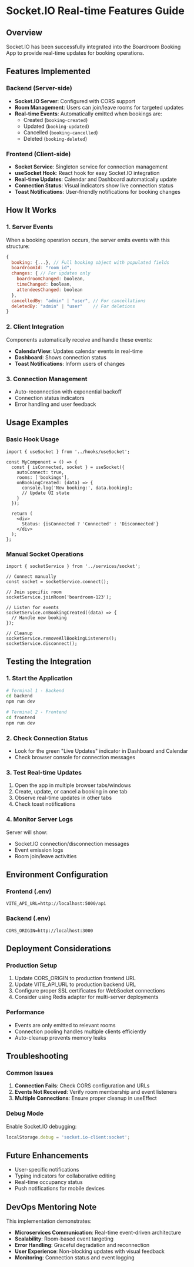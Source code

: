 # Socket.IO Real-time Features Guide

## Overview
Socket.IO has been successfully integrated into the Boardroom Booking App to provide real-time updates for booking operations.

## Features Implemented

### Backend (Server-side)
- **Socket.IO Server**: Configured with CORS support
- **Room Management**: Users can join/leave rooms for targeted updates
- **Real-time Events**: Automatically emitted when bookings are:
  - Created (`booking-created`)
  - Updated (`booking-updated`)
  - Cancelled (`booking-cancelled`)
  - Deleted (`booking-deleted`)

### Frontend (Client-side)
- **Socket Service**: Singleton service for connection management
- **useSocket Hook**: React hook for easy Socket.IO integration
- **Real-time Updates**: Calendar and Dashboard automatically update
- **Connection Status**: Visual indicators show live connection status
- **Toast Notifications**: User-friendly notifications for booking changes

## How It Works

### 1. Server Events
When a booking operation occurs, the server emits events with this structure:
```javascript
{
  booking: {...}, // Full booking object with populated fields
  boardroomId: "room_id",
  changes: { // For updates only
    boardroomChanged: boolean,
    timeChanged: boolean,
    attendeesChanged: boolean
  },
  cancelledBy: "admin" | "user", // For cancellations
  deletedBy: "admin" | "user"    // For deletions
}
```

### 2. Client Integration
Components automatically receive and handle these events:
- **CalendarView**: Updates calendar events in real-time
- **Dashboard**: Shows connection status
- **Toast Notifications**: Inform users of changes

### 3. Connection Management
- Auto-reconnection with exponential backoff
- Connection status indicators
- Error handling and user feedback

## Usage Examples

### Basic Hook Usage
```tsx
import { useSocket } from '../hooks/useSocket';

const MyComponent = () => {
  const { isConnected, socket } = useSocket({
    autoConnect: true,
    rooms: ['bookings'],
    onBookingCreated: (data) => {
      console.log('New booking:', data.booking);
      // Update UI state
    }
  });
  
  return (
    <div>
      Status: {isConnected ? 'Connected' : 'Disconnected'}
    </div>
  );
};
```

### Manual Socket Operations
```tsx
import { socketService } from '../services/socket';

// Connect manually
const socket = socketService.connect();

// Join specific room
socketService.joinRoom('boardroom-123');

// Listen for events
socketService.onBookingCreated((data) => {
  // Handle new booking
});

// Cleanup
socketService.removeAllBookingListeners();
socketService.disconnect();
```

## Testing the Integration

### 1. Start the Application
```bash
# Terminal 1 - Backend
cd backend
npm run dev

# Terminal 2 - Frontend
cd frontend
npm run dev
```

### 2. Check Connection Status
- Look for the green "Live Updates" indicator in Dashboard and Calendar
- Check browser console for connection messages

### 3. Test Real-time Updates
1. Open the app in multiple browser tabs/windows
2. Create, update, or cancel a booking in one tab
3. Observe real-time updates in other tabs
4. Check toast notifications

### 4. Monitor Server Logs
Server will show:
- Socket.IO connection/disconnection messages
- Event emission logs
- Room join/leave activities

## Environment Configuration

### Frontend (.env)
```
VITE_API_URL=http://localhost:5000/api
```

### Backend (.env)
```
CORS_ORIGIN=http://localhost:3000
```

## Deployment Considerations

### Production Setup
1. Update CORS_ORIGIN to production frontend URL
2. Update VITE_API_URL to production backend URL
3. Configure proper SSL certificates for WebSocket connections
4. Consider using Redis adapter for multi-server deployments

### Performance
- Events are only emitted to relevant rooms
- Connection pooling handles multiple clients efficiently
- Auto-cleanup prevents memory leaks

## Troubleshooting

### Common Issues
1. **Connection Fails**: Check CORS configuration and URLs
2. **Events Not Received**: Verify room membership and event listeners
3. **Multiple Connections**: Ensure proper cleanup in useEffect

### Debug Mode
Enable Socket.IO debugging:
```javascript
localStorage.debug = 'socket.io-client:socket';
```

## Future Enhancements
- User-specific notifications
- Typing indicators for collaborative editing
- Real-time occupancy status
- Push notifications for mobile devices

## DevOps Mentoring Note
This implementation demonstrates:
- **Microservices Communication**: Real-time event-driven architecture
- **Scalability**: Room-based event targeting
- **Error Handling**: Graceful degradation and reconnection
- **User Experience**: Non-blocking updates with visual feedback
- **Monitoring**: Connection status and event logging